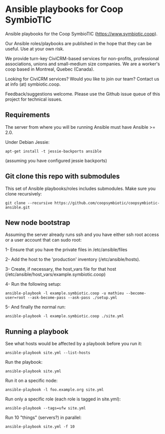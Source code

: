 Ansible playbooks for Coop SymbioTIC
====================================

Ansible playbooks for the Coop SymbioTIC (https://www.symbiotic.coop).

Our Ansible roles/playbooks are published in the hope that they can be useful.
Use at your own risk.

We provide turn-key CiviCRM-based services for non-profits, professional
associations, unions and small-medium size companies. We are a worker's
coop based in Montreal, Quebec (Canada).

Looking for CiviCRM services? Would you like to join our team?
Contact us at info (at) symbiotic.coop.

Feedback/suggestions welcome. Please use the Github issue queue of this project
for technical issues.

Requirements
------------

The server from where you will be running Ansible must have Ansible >= 2.0.

Under Debian Jessie:

```
apt-get install -t jessie-backports ansible
```

(assuming you have configured jessie backports)

Git clone this repo with submodules
-----------------------------------

This set of Ansible playbooks/roles includes submodules. Make sure you clone recursively:

```
git clone --recursive https://github.com/coopsymbiotic/coopsymbiotic-ansible.git
```

New node bootstrap
------------------

Assuming the server already runs ssh and you have either ssh root access or a
user account that can sudo root:

1- Ensure that you have the private files in /etc/ansible/files

2- Add the host to the 'production' inventory (/etc/ansible/hosts).

3- Create, if necessary, the host_vars file for that host (/etc/ansible/host_vars/example.symbiotic.coop)

4- Run the following setup:

```
ansible-playbook -l example.symbiotic.coop -u mathieu --become-user=root --ask-become-pass --ask-pass ./setup.yml
```

5- And finally the normal run:

```
ansible-playbook -l example.symbiotic.coop ./site.yml
```


Running a playbook
------------------

See what hosts would be affected by a playbook before you run it:

    ansible-playbook site.yml --list-hosts

Run the playbook:

    ansible-playbook site.yml

Run it on a specific node:

    ansible-playbook -l foo.example.org site.yml

Run only a specific role (each role is tagged in site.yml):

    ansible-playbook --tags=ufw site.yml

Run 10 "things" (servers?) in parallel:

    ansible-playbook site.yml -f 10
